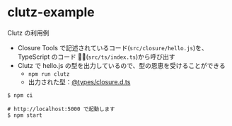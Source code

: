 # clutz-example

Clutz の利用例

- Closure Tools で記述されているコード(`src/closure/hello.js`)を、TypeScript のコード (`src/ts/index.ts`)から呼び出す
- Clutz で hello.js の型を出力しているので、型の恩恵を受けることができる
  - `npm run clutz`
  - 出力された型：[@types/closure.d.ts](@typing/closure.d.ts)

```console
$ npm ci

# http://localhost:5000 で起動します
$ npm start
```
